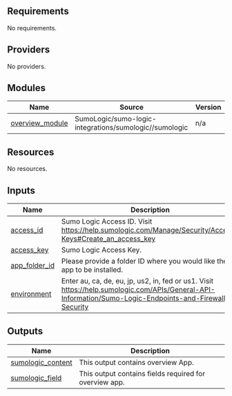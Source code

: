## Requirements

No requirements.

## Providers

No providers.

## Modules

| Name | Source | Version |
|------|--------|---------|
| <a name="module_overview_module"></a> [overview\_module](#module\_overview\_module) | SumoLogic/sumo-logic-integrations/sumologic//sumologic | n/a |

## Resources

No resources.

## Inputs

| Name | Description | Type | Default | Required |
|------|-------------|------|---------|:--------:|
| <a name="input_access_id"></a> [access\_id](#input\_access\_id) | Sumo Logic Access ID. Visit https://help.sumologic.com/Manage/Security/Access-Keys#Create_an_access_key | `string` | n/a | yes |
| <a name="input_access_key"></a> [access\_key](#input\_access\_key) | Sumo Logic Access Key. | `string` | n/a | yes |
| <a name="input_app_folder_id"></a> [app\_folder\_id](#input\_app\_folder\_id) | Please provide a folder ID where you would like the app to be installed. | `string` | `""` | no |
| <a name="input_environment"></a> [environment](#input\_environment) | Enter au, ca, de, eu, jp, us2, in, fed or us1. Visit https://help.sumologic.com/APIs/General-API-Information/Sumo-Logic-Endpoints-and-Firewall-Security | `string` | n/a | yes |

## Outputs

| Name | Description |
|------|-------------|
| <a name="output_sumologic_content"></a> [sumologic\_content](#output\_sumologic\_content) | This output contains overview App. |
| <a name="output_sumologic_field"></a> [sumologic\_field](#output\_sumologic\_field) | This output contains fields required for overview app. |

